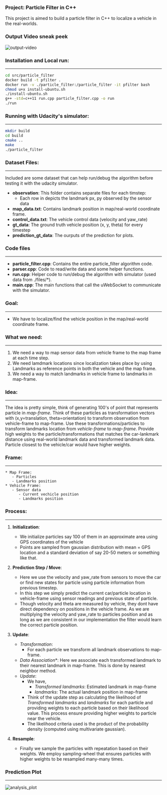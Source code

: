 ### Project: Particle Filter in C++

This project is aimed to build a particle filter in C++ to localize a vehicle in the real-worlds.


### Output Video sneak peek

![output-video](https://github.com/Sardhendu/self-driving-vehicle/blob/master/src/particle_filter/images/sneak_peak.gif)

### Installation and Local run:
--------------
```bash
cd src/particle_filter
docker build -t pfilter .
docker run -v ./particle_filter:/particle_filter -it pfilter bash
chmod u+x install-ubuntu.sh
./install-ubuntu.sh
g++ -std=c++11 run.cpp particle_filter.cpp -o run
./run
```


### Running with Udacity's simulator:
---------------
```bash
mkdir build
cd build
cmake ..
make
./particle_filter
```

### Dataset Files:
-------------------
Included are some dataset that can help run/debug the algorithm before testing it with the udacity simulator.

   - **observation**: This folder contains separate files for each timstep:
      - Each row in depicts the landmark px, py observed by the sensor data
   - **map_data.txt**: Contains landmark position in map/real-world coordinate frame.
   - **control_data.txt**: The vehicle control data (velocity and yaw_rate)
   - **gt_data**: The ground truth vehicle position (x, y, theta) for every timestep   
   - **prediction_gt_data**: The ourputs of the prediction for plots.

### Code files
--------------------

   - **particle_filter.cpp**: Contains the entire particle_filter algorithm code.
   - **parser.cpp**: Code to read/write data and some helper functions.
   - **run.cpp**: Helper code to run/debug the algorithm with simulator (used data from ./files/*).
   - **main.cpp**: The main functions that call the uWebSocket to communicate with the simulator.


### Goal:
--------------------
   - We have to localize/find the vehicle position in the map/real-world coordinate frame.

### What we need:
-------------------
   1. We need a way to map sensor data from vehicle frame to the map frame at each time step.
   2. We need lamdmark locations since localization takes place by using Landmarks as reference points in both the vehicle and the map frame.
   3. We need a way to match landmarks in vehicle frame to landmarks in map-frame.

### Idea:
------------------
The idea is pretty simple, think of generating 100's of point that represents particle in *map-frame*. Think of these particles as transformation vectors with (x,y=translation, theta=orientation) to transform observation from vehicle-frame to map-frame. Use these transformations/particles to transform landmarks location from *vehicle-frame* to *map-frame*. Provide high weights to the particle/transformations that matches the car-lankmark distance using real-world landmark data and transformed landmark data. Particle closest to the vehicle/car would have higher weights.    

### Frame:
----------------
    * Map Frame:
       - Particles
       - Landmarks position
    * Vehicle Frame:
       - Sensor data
          - Current vechicle position
          - Landmarks position

### Process:
----------------
1. **Initialization**:
    - We initialize particles say 100 of them in an approximate area using GPS coordinates of the vehicle
    - Points are sampled from gaussian distribution with mean = GPS location and a standard deviation of say 20-50 meters or something like that.

2. **Prediction Step / Move**:
    - Here we use the velocity and yaw_rate from sensors to move the car or find new states for particle using particle information from previous timestep.
    - In this step we simply predict the current car/particle location in vehicle-frame using sensor readings and previous state of particle.
    - Though velocity and theta are measured by vehicle, they dont have direct dependency on positions in the vehicle frame. As we are multiplying the velocity and yaw_rate to particles position and as long as we are consistent in our implementation the filter would learn the correct particle position.

3. **Update**:
    * *Transformation*:
       - For each particle we transform all landmark observations to map-frame.
    * *Data Association**: Here we associate each transformed landmark to their nearest landmark in map-frame. This is done by nearest neighbor method.
    * *Update*:
       - We have,
          - *Transformed landmarks*: Estimated landmark in map-frame
          - *landmarks*: The actual landmark position in map-frame
       - Think of the update step as calculating the likelihood of *Transformed landmarks* and *landmarks* for each particle and providing weights to each particle based on their likelihood value. This process ensure providing higher weights to particle near the vehicle.
       - The likelihood criteria used is the product of the probability density (computed using multivariate gaussian).


4. **Resample**:
    - Finally we sample the particles with repeatation based on their weights. We employ sampling-wheel that ensures particles with higher weights to be resampled many-many times.


### Prediction Plot
-------------------

![analysis_plot](https://github.com/Sardhendu/self-driving-vehicle/blob/master/src/particle_filter/images/gt_prediction_plot.png)
